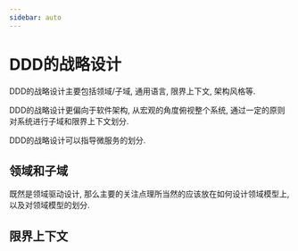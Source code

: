 ```yaml
---
sidebar: auto
---
```


# DDD的战略设计

DDD的战略设计主要包括领域/子域, 通用语言, 限界上下文, 架构风格等.

DDD的战略设计更偏向于软件架构, 从宏观的角度俯视整个系统, 通过一定的原则对系统进行子域和限界上下文划分.

DDD的战略设计可以指导微服务的划分. 

## 领域和子域

既然是领域驱动设计, 那么主要的关注点理所当然的应该放在如何设计领域模型上, 以及对领域模型的划分. 

## 限界上下文


